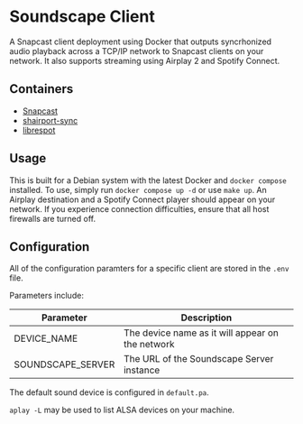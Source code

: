 # Soundscape Client

A Snapcast client deployment using Docker that outputs syncrhonized audio playback across a TCP/IP network to Snapcast clients on your network. It also supports streaming using Airplay 2 and Spotify Connect.

## Containers

- [Snapcast](https://github.com/badaix/snapcast)
- [shairport-sync](https://github.com/mikebrady/shairport-sync)
- [librespot](https://github.com/librespot-org/librespot)

## Usage

This is built for a Debian system with the latest Docker and `docker compose` installed. To use, simply run `docker compose up -d` or use `make up`. An Airplay destination and a Spotify Connect player should appear on your network. If you experience connection difficulties, ensure that all host firewalls are turned off.

## Configuration

All of the configuration paramters for a specific client are stored in the `.env` file.

Parameters include:

| Parameter         | Description                                      |
| ----------------- | ------------------------------------------------ |
| DEVICE_NAME       | The device name as it will appear on the network |
| SOUNDSCAPE_SERVER | The URL of the Soundscape Server instance        |

The default sound device is configured in `default.pa`.

`aplay -L` may be used to list ALSA devices on your machine.
